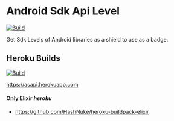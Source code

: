 # Android Sdk Api Level
[![Build][main]][travis]

Get Sdk Levels of Android libraries as a shield to use as a badge.


## Heroku Builds
[![Build][heroku]][travis]

https://asapi.herokuapp.com

#### Only Elixir *heroku*
 * https://github.com/HashNuke/heroku-buildpack-elixir


  [travis]: https://travis-ci.org/asapi/Lv
  [main]: https://img.shields.io/travis/asapi/Lv.svg?logo=travis
  [heroku]: https://img.shields.io/travis/asapi/Lv/heroku.svg
